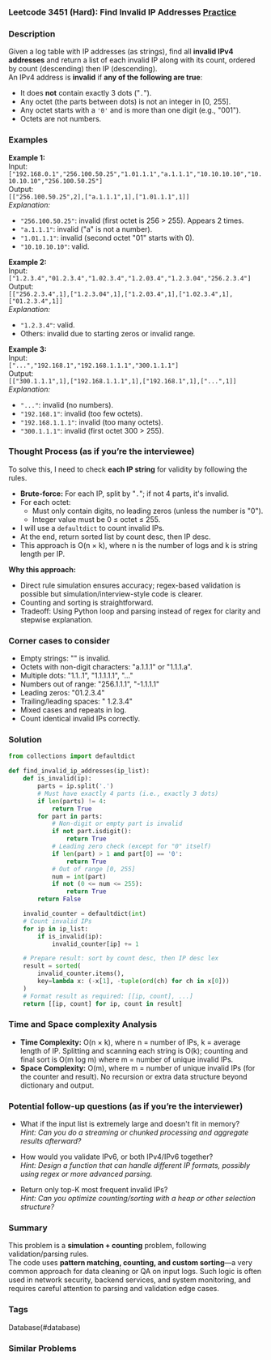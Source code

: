 ### Leetcode 3451 (Hard): Find Invalid IP Addresses [Practice](https://leetcode.com/problems/find-invalid-ip-addresses)

### Description  
Given a log table with IP addresses (as strings), find all **invalid IPv4 addresses** and return a list of each invalid IP along with its count, ordered by count (descending) then IP (descending).  
An IPv4 address is **invalid** if **any of the following are true**:
- It does **not** contain exactly 3 dots ("`.`").
- Any octet (the parts between dots) is not an integer in [0, 255].
- Any octet starts with a `'0'` and is more than one digit (e.g., "001").
- Octets are not numbers.

### Examples  

**Example 1:**  
Input:  
`["192.168.0.1","256.100.50.25","1.01.1.1","a.1.1.1","10.10.10.10","10.10.10.10","256.100.50.25"]`  
Output:  
`[["256.100.50.25",2],["a.1.1.1",1],["1.01.1.1",1]]`  
*Explanation:*
- `"256.100.50.25"`: invalid (first octet is 256 > 255). Appears 2 times.
- `"a.1.1.1"`: invalid ("a" is not a number).
- `"1.01.1.1"`: invalid (second octet "01" starts with 0).
- `"10.10.10.10"`: valid.

**Example 2:**  
Input:  
`["1.2.3.4","01.2.3.4","1.02.3.4","1.2.03.4","1.2.3.04","256.2.3.4"]`  
Output:  
`[["256.2.3.4",1],["1.2.3.04",1],["1.2.03.4",1],["1.02.3.4",1],["01.2.3.4",1]]`  
*Explanation:*
- `"1.2.3.4"`: valid.
- Others: invalid due to starting zeros or invalid range.

**Example 3:**  
Input:  
`["...","192.168.1","192.168.1.1.1","300.1.1.1"]`  
Output:  
`[["300.1.1.1",1],["192.168.1.1.1",1],["192.168.1",1],["...",1]]`  
*Explanation:*
- `"..."`: invalid (no numbers).
- `"192.168.1"`: invalid (too few octets).
- `"192.168.1.1.1"`: invalid (too many octets).
- `"300.1.1.1"`: invalid (first octet 300 > 255).


### Thought Process (as if you’re the interviewee)  
To solve this, I need to check **each IP string** for validity by following the rules.
- **Brute-force:** For each IP, split by "`.`"; if not 4 parts, it's invalid.
- For each octet:
    - Must only contain digits, no leading zeros (unless the number is "0").
    - Integer value must be 0 ≤ octet ≤ 255.
- I will use a `defaultdict` to count invalid IPs.
- At the end, return sorted list by count desc, then IP desc.
- This approach is O(n × k), where n is the number of logs and k is string length per IP.

**Why this approach:**  
- Direct rule simulation ensures accuracy; regex-based validation is possible but simulation/interview-style code is clearer.
- Counting and sorting is straightforward.
- Tradeoff: Using Python loop and parsing instead of regex for clarity and stepwise explanation.


### Corner cases to consider  
- Empty strings: "" is invalid.
- Octets with non-digit characters: "a.1.1.1" or "1.1.1.a".
- Multiple dots: "1.1..1", "1.1.1.1.1", "..."
- Numbers out of range: "256.1.1.1", "-1.1.1.1"
- Leading zeros: "01.2.3.4"
- Trailing/leading spaces: " 1.2.3.4"
- Mixed cases and repeats in log.
- Count identical invalid IPs correctly.


### Solution

```python
from collections import defaultdict

def find_invalid_ip_addresses(ip_list):
    def is_invalid(ip):
        parts = ip.split('.')
        # Must have exactly 4 parts (i.e., exactly 3 dots)
        if len(parts) != 4:
            return True
        for part in parts:
            # Non-digit or empty part is invalid
            if not part.isdigit():
                return True
            # Leading zero check (except for "0" itself)
            if len(part) > 1 and part[0] == '0':
                return True
            # Out of range [0, 255]
            num = int(part)
            if not (0 <= num <= 255):
                return True
        return False

    invalid_counter = defaultdict(int)
    # Count invalid IPs
    for ip in ip_list:
        if is_invalid(ip):
            invalid_counter[ip] += 1

    # Prepare result: sort by count desc, then IP desc lex
    result = sorted(
        invalid_counter.items(),
        key=lambda x: (-x[1], -tuple(ord(ch) for ch in x[0]))
    )
    # Format result as required: [[ip, count], ...]
    return [[ip, count] for ip, count in result]
```

### Time and Space complexity Analysis  

- **Time Complexity:** O(n × k), where n = number of IPs, k = average length of IP. Splitting and scanning each string is O(k); counting and final sort is O(m log m) where m = number of unique invalid IPs.
- **Space Complexity:** O(m), where m = number of unique invalid IPs (for the counter and result). No recursion or extra data structure beyond dictionary and output.


### Potential follow-up questions (as if you’re the interviewer)  

- What if the input list is extremely large and doesn't fit in memory?  
  *Hint: Can you do a streaming or chunked processing and aggregate results afterward?*

- How would you validate IPv6, or both IPv4/IPv6 together?  
  *Hint: Design a function that can handle different IP formats, possibly using regex or more advanced parsing.*

- Return only top-K most frequent invalid IPs?  
  *Hint: Can you optimize counting/sorting with a heap or other selection structure?*

### Summary
This problem is a **simulation + counting** problem, following validation/parsing rules.  
The code uses **pattern matching, counting, and custom sorting**—a very common approach for data cleaning or QA on input logs. Such logic is often used in network security, backend services, and system monitoring, and requires careful attention to parsing and validation edge cases.

### Tags
Database(#database)

### Similar Problems
